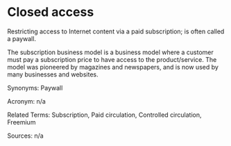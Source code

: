 # Closed access

Restricting access to Internet content via a paid subscription; is often called a paywall.

The subscription business model is a business model where a customer must pay a subscription price to have access to the product/service. The model was pioneered by magazines and newspapers, and is now used by many businesses and websites.

Synonyms: Paywall

Acronym: n/a

Related Terms: Subscription, Paid circulation, Controlled circulation, Freemium

Sources: n/a
